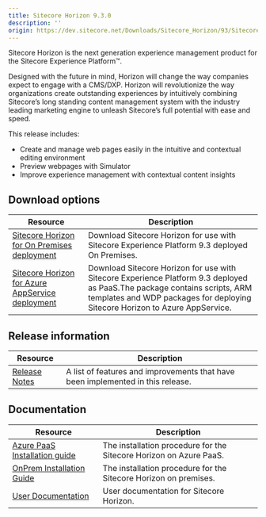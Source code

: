 ```yaml
---
title: Sitecore Horizon 9.3.0
description: ''
origin: https://dev.sitecore.net/Downloads/Sitecore_Horizon/93/Sitecore_Horizon_93_Initial_version.aspx
---
```


Sitecore Horizon is the next generation experience management product for the Sitecore Experience Platform™. 

Designed with the future in mind, Horizon will change the way companies expect to engage with a CMS/DXP. Horizon will revolutionize the way organizations create outstanding experiences by intuitively combining Sitecore’s long standing content management system with the industry leading marketing engine to unleash Sitecore’s full potential with ease and speed.

This release includes:

-   Create and manage web pages easily in the intuitive and contextual editing environment
-   Preview webpages with Simulator
-   Improve experience management with contextual content insights

## Download options

 | Resource | Description |
 | --- | --- |
 | [Sitecore Horizon for On Premises deployment](https://scdp.blob.core.windows.net/downloads/Sitecore%20Horizon/93/Sitecore%20Horizon%2093%20Initial%20version/Secure/Sitecore%20Horizon%209.3.0.zip) | Download Sitecore Horizon for use with Sitecore Experience Platform 9.3 deployed On Premises. |
 | [Sitecore Horizon for Azure AppService deployment](https://scdp.blob.core.windows.net/downloads/Sitecore%20Horizon/93/Sitecore%20Horizon%2093%20Initial%20version/Secure/Sitecore%20Horizon%209.3.0%20for%20Azure.zip) | Download Sitecore Horizon for use with Sitecore Experience Platform 9.3 deployed as PaaS.The package contains scripts, ARM templates and WDP packages for deploying Sitecore Horizon to Azure AppService. |

## Release information

 | Resource | Description |
 | --- | --- |
 | [Release Notes](/downloads/Sitecore_Horizon/93/Sitecore_Horizon_93_Initial_version/Release_Notes) | A list of features and improvements that have been implemented in this release. |

## Documentation

 | Resource | Description |
 | --- | --- |
 | [Azure PaaS Installation guide](https://scdp.blob.core.windows.net/downloads/Sitecore%20Horizon/93/Sitecore%20Horizon%2093%20Initial%20version/Secure/Azure%20deployment%20guide%20-%20Horizon%209.3.pdf) | The installation procedure for the Sitecore Horizon on Azure PaaS. |
 | [OnPrem Installation Guide](https://scdp.blob.core.windows.net/downloads/Sitecore%20Horizon/93/Sitecore%20Horizon%2093%20Initial%20version/Secure/On-premise%20installation%20guide%20-%20Horizon%209.3.pdf) | The installation procedure for the Sitecore Horizon on premises. |
 | [User Documentation](https://doc.sitecore.com/users/93/sitecore-experience-platform/en/Horizon.html) | User documentation for Sitecore Horizon. |